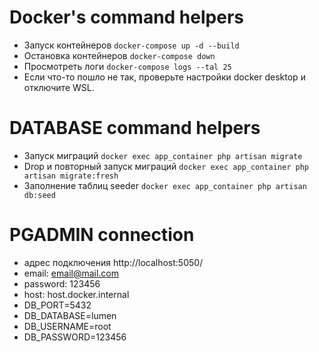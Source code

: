 # Docker's command helpers

- Запуск контейнеров `docker-compose up -d --build`
- Остановка контейнеров `docker-compose down`
- Просмотреть логи `docker-compose logs --tal 25`
- Если что-то пошло не так, проверьте настройки docker desktop и отключите WSL.

# DATABASE command helpers

- Запуск миграций `docker exec app_container php artisan migrate`
- Drop и повторный запуск миграций `docker exec app_container php artisan migrate:fresh`
- Заполнение таблиц seeder `docker exec app_container php artisan db:seed`

# PGADMIN connection

- адрес подключения http://localhost:5050/
- email: email@mail.com
- password: 123456
- host: host.docker.internal
- DB_PORT=5432
- DB_DATABASE=lumen
- DB_USERNAME=root
- DB_PASSWORD=123456
